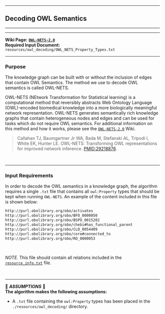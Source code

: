 ***
## Decoding OWL Semantics    
***
***

**Wiki Page:** **[`OWL-NETS-2.0`](https://github.com/callahantiff/PheKnowLator/wiki/OWL-NETS-2.0)**  
**Required Input Document:** `resources/owl_decoding/OWL_NETS_Property_Types.txt`
____

### Purpose
The knowledge graph can be built with or without the inclusion of edges that contain OWL Semantics. The method we use to decode OWL semantics is called OWL-NETS. 

OWL-NETS (NEtwork Transformation for Statistical learning) is a computational method that reversibly abstracts Web Ontology Language (OWL)-encoded biomedical knowledge into a more biologically meaningful network representation. OWL-NETS generates semantically rich knowledge graphs that contain heterogeneous nodes and edges and can be used for tasks which do not require OWL semantics. For additional information on this method and how it works, please see the [`OWL-NETS-2.0`](https://github.com/callahantiff/PheKnowLator/wiki/OWL-NETS) Wiki.
 
> Callahan TJ, Baumgartner Jr WA, Bada M, Stefanski AL, Tripodi I, White EK, Hunter LE. OWL-NETS: Transforming OWL representations for improved network inference. [PMID:29218876](https://www.ncbi.nlm.nih.gov/pmc/articles/PMC5737627/).

<br>

_____

### Input Requirements
In order to decode the OWL semantics in a knowledge graph, the algorithm requires a single `.txt` file that contains all `owl:Property` types that should be kept when running `OWL-NETS`. An example of the content included in this file is shown below:  
```txt
http://purl.obolibrary.org/obo/activates
http://purl.obolibrary.org/obo/BFO_0000050
http://purl.obolibrary.org/obo/BSPO_0015202
http://purl.obolibrary.org/obo/chebi#has_functional_parent
http://purl.obolibrary.org/obo/CLO_0054409
http://purl.obolibrary.org/obo/core#connected_to
http://purl.obolibrary.org/obo/RO_0000053
```

<br>

_NOTE._ This file should contain all relations included in the [`resource_info.txt`](https://github.com/callahantiff/PheKnowLator/blob/master/resources/resource_info.txt) file.

<br>

_____


🛑 *<b>ASSUMPTIONS</b>* 🛑  
**The algorithm makes the following assumptions:**
- A `.txt` file containing the `owl:Property` types has been placed in the `./resources/owl_decoding/` directory.   
